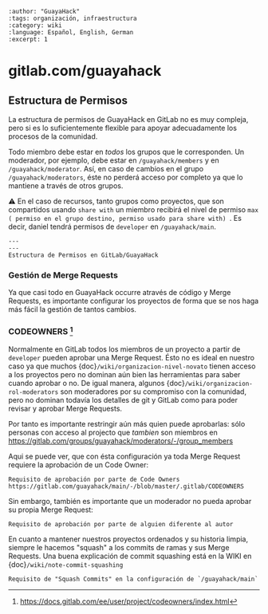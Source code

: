 ```{post} 2023-07-24
:author: "GuayaHack"
:tags: organización, infraestructura
:category: wiki
:language: Español, English, German
:excerpt: 1
```

# gitlab.com/guayahack

## Estructura de Permisos

La estructura de permisos de GuayaHack en GitLab no es muy compleja, pero si es lo suficientemente flexible para apoyar adecuadamente los procesos de la comunidad.

Todo miembro debe estar en *todos* los grupos que le corresponden. Un moderador, por ejemplo, debe estar en `/guayahack/members` y en `/guayahack/moderator`. Así, en caso de cambios en el grupo `/guayahack/moderators`, éste no perderá acceso por completo ya que lo mantiene a través de otros grupos. 

⚠️  En el caso de recursos, tanto grupos como proyectos, que son compartidos usando `share with` un miembro recibirá el nivel de permiso `max ( permiso en el grupo destino, permiso usado para share with) `. Es decir, daniel tendrá permisos de `developer` en `/guayahack/main`. 

```{figure} infraestructura-gitlab.md-data/gitlab-guayahack-permission-structure.png
---
---
Estructura de Permisos en GitLab/GuayaHack
```

### Gestión de Merge Requests

Ya que casi todo en GuayaHack occurre através de código y Merge Requests, es importante configurar los proyectos de forma que se nos haga más fácil la gestión de tantos cambios.

### CODEOWNERS [^GITLABDOCSCODEOWNERS]
[^GITLABDOCSCODEOWNERS]:https://docs.gitlab.com/ee/user/project/codeowners/index.html

Normalmente en GitLab todos los miembros de un proyecto a partir de `developer` pueden aprobar una Merge Request. Ésto no es ideal en nuestro caso ya que muchos {doc}`/wiki/organizacion-nivel-novato` tienen acceso a los proyectos pero no dominan aún bien las herramientas para saber cuando aprobar o no. De igual manera, algunos {doc}`/wiki/organizacion-rol-moderators` son moderadores por su compromiso con la comunidad, pero no dominan todavía los detalles de git y GitLab como para poder revisar y aprobar Merge Requests.

Por tanto es importante restringir aún más quien puede aprobarlas: sólo personas con acceso al projecto que *tambien* son miembros en https://gitlab.com/groups/guayahack/moderators/-/group_members

Aqui se puede ver, que con ésta configuración ya toda Merge Request requiere la aprobación de un Code Owner:

```{figure} infraestructura-gitlab.md-data/gitlab-project-require-code-owners-approval.png
Requisito de aprobación por parte de Code Owners https://gitlab.com/guayahack/main/-/blob/master/.gitlab/CODEOWNERS
```

Sin embargo, también es importante que un moderador no pueda aprobar su propia Merge Request:


```{figure} infraestructura-gitlab.md-data/gitlab-merge-request-required-approval-different-author.png
Requisito de aprobación por parte de alguien diferente al autor
```

En cuanto a mantener nuestros proyectos ordenados y su historia limpia, siempre le hacemos "squash" a los commits de ramas y sus Merge Requests. Una buena explicación de commit squashing está en la WIKI en {doc}`/wiki/note-commit-squashing`

```{figure} infraestructura-gitlab.md-data/gitlab-project-require-squash-commits.png
Requisito de "Squash Commits" en la configuración de `/guayahack/main`
```








